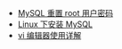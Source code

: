 - [MySQL 重置 root 用户密码](reset-root-password.md)
- [Linux 下安装 MySQL](mysql-install.md)
- [vi 编辑器使用详解](vi.md)